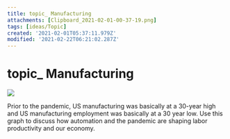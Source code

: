 ```yaml
---
title: topic_ Manufacturing
attachments: [Clipboard_2021-02-01-00-37-19.png]
tags: [ideas/Topic]
created: '2021-02-01T05:37:11.979Z'
modified: '2021-02-22T06:21:02.287Z'
---
```


# topic_ Manufacturing

![](@attachment/Clipboard_2021-02-01-00-37-19.png)

Prior to the pandemic, US manufacturing was basically at a 30-year high and US manufacturing employment was basically at a 30 year low. Use this graph to discuss how automation and the pandemic are shaping labor productivity and our economy.
